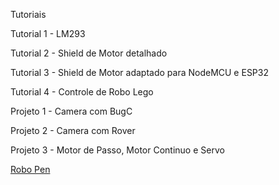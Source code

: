 Tutoriais 

Tutorial 1 - LM293

Tutorial 2 - Shield de Motor detalhado

Tutorial 3 - Shield de Motor adaptado para NodeMCU e ESP32

Tutorial 4 - Controle de Robo Lego

Projeto 1 - Camera com BugC

Projeto 2 - Camera com Rover

Projeto 3 - Motor de Passo, Motor Continuo e Servo


[Robo Pen](https://create.arduino.cc/projecthub/jonathanmv/drawing-car-b2c17c)

